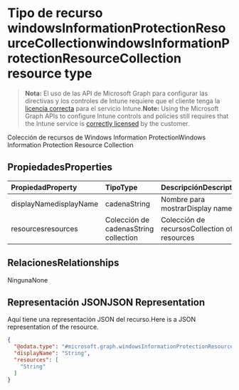 # <a name="windowsinformationprotectionresourcecollection-resource-type"></a><span data-ttu-id="559ca-101">Tipo de recurso windowsInformationProtectionResourceCollection</span><span class="sxs-lookup"><span data-stu-id="559ca-101">windowsInformationProtectionResourceCollection resource type</span></span>

> <span data-ttu-id="559ca-102">**Nota:** El uso de las API de Microsoft Graph para configurar las directivas y los controles de Intune requiere que el cliente tenga la [licencia correcta](https://go.microsoft.com/fwlink/?linkid=839381) para el servicio Intune.</span><span class="sxs-lookup"><span data-stu-id="559ca-102">**Note:** Using the Microsoft Graph APIs to configure Intune controls and policies still requires that the Intune service is [correctly licensed](https://go.microsoft.com/fwlink/?linkid=839381) by the customer.</span></span>

<span data-ttu-id="559ca-103">Colección de recursos de Windows Information Protection</span><span class="sxs-lookup"><span data-stu-id="559ca-103">Windows Information Protection Resource Collection</span></span>
## <a name="properties"></a><span data-ttu-id="559ca-104">Propiedades</span><span class="sxs-lookup"><span data-stu-id="559ca-104">Properties</span></span>
|<span data-ttu-id="559ca-105">Propiedad</span><span class="sxs-lookup"><span data-stu-id="559ca-105">Property</span></span>|<span data-ttu-id="559ca-106">Tipo</span><span class="sxs-lookup"><span data-stu-id="559ca-106">Type</span></span>|<span data-ttu-id="559ca-107">Descripción</span><span class="sxs-lookup"><span data-stu-id="559ca-107">Description</span></span>|
|:---|:---|:---|
|<span data-ttu-id="559ca-108">displayName</span><span class="sxs-lookup"><span data-stu-id="559ca-108">displayName</span></span>|<span data-ttu-id="559ca-109">cadena</span><span class="sxs-lookup"><span data-stu-id="559ca-109">String</span></span>|<span data-ttu-id="559ca-110">Nombre para mostrar</span><span class="sxs-lookup"><span data-stu-id="559ca-110">Display name</span></span>|
|<span data-ttu-id="559ca-111">resources</span><span class="sxs-lookup"><span data-stu-id="559ca-111">resources</span></span>|<span data-ttu-id="559ca-112">Colección de cadenas</span><span class="sxs-lookup"><span data-stu-id="559ca-112">String collection</span></span>|<span data-ttu-id="559ca-113">Colección de recursos</span><span class="sxs-lookup"><span data-stu-id="559ca-113">Collection of resources</span></span>|

## <a name="relationships"></a><span data-ttu-id="559ca-114">Relaciones</span><span class="sxs-lookup"><span data-stu-id="559ca-114">Relationships</span></span>
<span data-ttu-id="559ca-115">Ninguna</span><span class="sxs-lookup"><span data-stu-id="559ca-115">None</span></span>
## <a name="json-representation"></a><span data-ttu-id="559ca-116">Representación JSON</span><span class="sxs-lookup"><span data-stu-id="559ca-116">JSON Representation</span></span>
<span data-ttu-id="559ca-117">Aquí tiene una representación JSON del recurso.</span><span class="sxs-lookup"><span data-stu-id="559ca-117">Here is a JSON representation of the resource.</span></span>
<!--{
  "blockType": "resource",
  "@odata.type": "microsoft.graph.windowsInformationProtectionResourceCollection"
}-->
``` json
{
  "@odata.type": "#microsoft.graph.windowsInformationProtectionResourceCollection",
  "displayName": "String",
  "resources": [
    "String"
  ]
}
```



